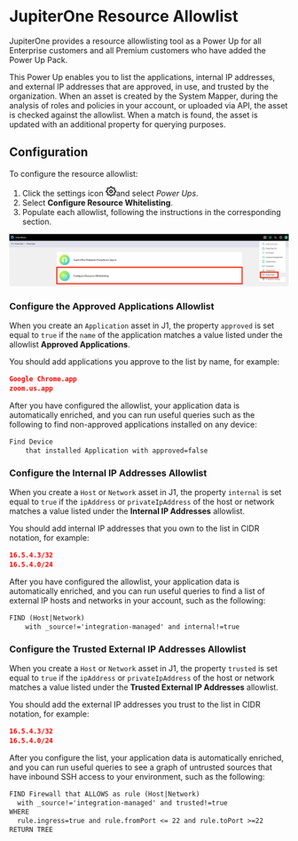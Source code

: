 # JupiterOne Resource Allowlist

JupiterOne provides a resource allowlisting tool as a Power Up for all
Enterprise customers and all Premium customers who have added the 
Power Up Pack.

This Power Up enables you to list the applications, internal IP addresses, 
and external IP addresses that are approved, in use, and trusted
by the organization. When an asset is created by the System Mapper, 
during the analysis of roles and policies in your account, or uploaded 
via API, the asset is checked against the allowlist. When a match is found, 
the asset is updated with an additional property for querying purposes.

## Configuration

To configure the resource allowlist:

1. Click the settings icon ![gear](../assets/icons/gear.png)and select *Power Ups*. 
2. Select **Configure Resource Whitelisting**. 
3. Populate each allowlist, following the instructions in the corresponding section.

![resource-whitelist-setup](../assets/resource-whitelist-setup.png)

### Configure the Approved Applications Allowlist

When you create an `Application` asset  in J1, the property `approved`
is set equal to `true` if the `name` of the application matches a value listed
under the allowlist **Approved Applications**.

You should add applications you approve to the list by name, for example:

```json
Google Chrome.app
zoom.us.app
```

After you have configured the allowlist, your application data is automatically 
enriched, and you can run useful queries such as the following to find 
non-approved applications installed on any device:

```j1ql
Find Device 
    that installed Application with approved=false
```

### Configure the Internal IP Addresses Allowlist

When you create a `Host` or `Network` asset in J1, the property `internal` 
is set equal to `true` if the `ipAddress` or `privateIpAddress` of the host or 
network matches a value listed under the **Internal IP Addresses** allowlist.

You should add internal IP addresses that you own to the list in CIDR notation,
for example:

```json
16.5.4.3/32
16.5.4.0/24
```

After you have configured the allowlist, your application data is automatically 
enriched, and you can run useful queries to find a list of external IP hosts and 
networks in your account, such as the following:

```j1ql
FIND (Host|Network) 
    with _source!='integration-managed' and internal!=true
```

### Configure the Trusted External IP Addresses Allowlist

When you create a `Host` or `Network` asset in J1, the property `trusted` is set 
equal to `true` if the `ipAddress` or `privateIpAddress` of the host or network 
matches a value listed under the **Trusted External IP Addresses** allowlist.

You should add the external IP addresses you trust to the list in CIDR notation,
for example:

```json
16.5.4.3/32
16.5.4.0/24
```

After you configure the list, your application data is automatically enriched, and you
can run useful queries to see a graph of untrusted sources that have inbound SSH 
access to your environment, such as the following:

```j1ql
FIND Firewall that ALLOWS as rule (Host|Network)
  with _source!='integration-managed' and trusted!=true
WHERE 
  rule.ingress=true and rule.fromPort <= 22 and rule.toPort >=22
RETURN TREE
```